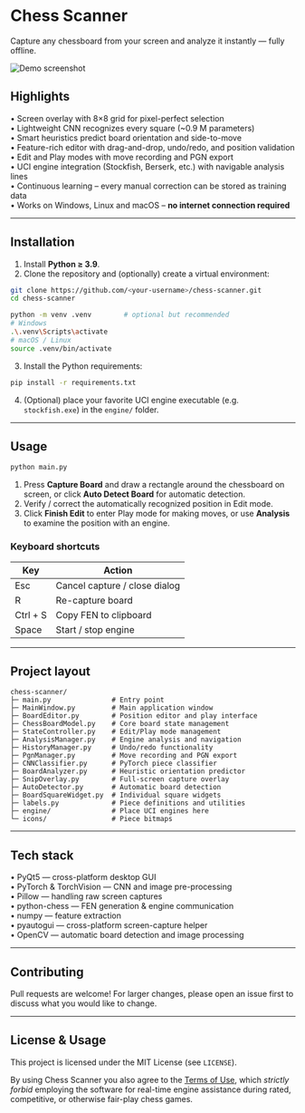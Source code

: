 # Chess Scanner

Capture any chessboard from your screen and analyze it instantly — fully offline.

![Demo screenshot](ezgif-342af4bc073321.gif)

## Highlights

• Screen overlay with 8×8 grid for pixel-perfect selection  
• Lightweight CNN recognizes every square (~0.9 M parameters)  
• Smart heuristics predict board orientation and side-to-move  
• Feature-rich editor with drag-and-drop, undo/redo, and position validation  
• Edit and Play modes with move recording and PGN export  
• UCI engine integration (Stockfish, Berserk, etc.) with navigable analysis lines  
• Continuous learning – every manual correction can be stored as training data  
• Works on Windows, Linux and macOS – **no internet connection required**

---

## Installation

1. Install **Python ≥ 3.9**.
2. Clone the repository and (optionally) create a virtual environment:

```bash
git clone https://github.com/<your-username>/chess-scanner.git
cd chess-scanner

python -m venv .venv        # optional but recommended
# Windows
.\.venv\Scripts\activate
# macOS / Linux
source .venv/bin/activate
```

3. Install the Python requirements:

```bash
pip install -r requirements.txt
```

4. (Optional) place your favorite UCI engine executable (e.g. `stockfish.exe`) in the `engine/` folder.

---

## Usage

```bash
python main.py
```

1. Press **Capture Board** and draw a rectangle around the chessboard on screen, or click **Auto Detect Board** for automatic detection.
2. Verify / correct the automatically recognized position in Edit mode.
3. Click **Finish Edit** to enter Play mode for making moves, or use **Analysis** to examine the position with an engine.

### Keyboard shortcuts

| Key | Action |
|-----|--------|
| Esc | Cancel capture / close dialog |
| R   | Re-capture board |
| Ctrl&nbsp;+&nbsp;S | Copy FEN to clipboard |
| Space | Start / stop engine |

---

## Project layout

```
chess-scanner/
├─ main.py               # Entry point
├─ MainWindow.py         # Main application window
├─ BoardEditor.py        # Position editor and play interface
├─ ChessBoardModel.py    # Core board state management
├─ StateController.py    # Edit/Play mode management
├─ AnalysisManager.py    # Engine analysis and navigation
├─ HistoryManager.py     # Undo/redo functionality
├─ PgnManager.py         # Move recording and PGN export
├─ CNNClassifier.py      # PyTorch piece classifier
├─ BoardAnalyzer.py      # Heuristic orientation predictor
├─ SnipOverlay.py        # Full-screen capture overlay
├─ AutoDetector.py       # Automatic board detection
├─ BoardSquareWidget.py  # Individual square widgets
├─ labels.py             # Piece definitions and utilities
├─ engine/               # Place UCI engines here
└─ icons/                # Piece bitmaps
```

---

## Tech stack

• PyQt5 — cross-platform desktop GUI  
• PyTorch & TorchVision — CNN and image pre-processing  
• Pillow — handling raw screen captures  
• python-chess — FEN generation & engine communication  
• numpy — feature extraction  
• pyautogui — cross-platform screen-capture helper  
• OpenCV — automatic board detection and image processing

---

## Contributing

Pull requests are welcome! For larger changes, please open an issue first to discuss what you would like to change.

---

## License & Usage

This project is licensed under the MIT License (see `LICENSE`).

By using Chess Scanner you also agree to the [Terms of Use](TERMS_OF_USE.md), which *strictly forbid* employing the software for real-time engine assistance during rated, competitive, or otherwise fair-play chess games.

